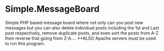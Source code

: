 # Simple.MessageBoard
Simple PHP based message board where not only can you post new messages but you can also delete individual posts including the 1st and Last post respectively, remove duplicate posts, and even sort the posts from A-Z then reverse that going from Z-A.... **ALSO Apache servers must be used to run this program.
